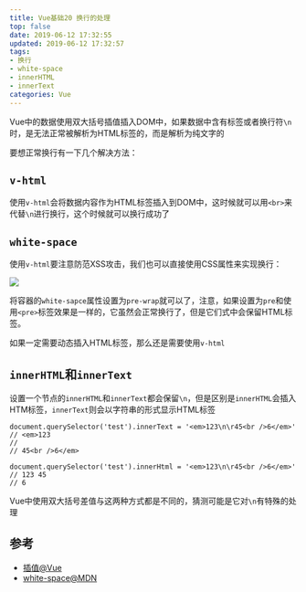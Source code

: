 ```yaml
---
title: Vue基础20 换行的处理
top: false
date: 2019-06-12 17:32:55
updated: 2019-06-12 17:32:57
tags:
- 换行
- white-space
- innerHTML
- innerText
categories: Vue
---
```


Vue中的数据使用双大括号插值插入DOM中，如果数据中含有标签或者换行符`\n`时，是无法正常被解析为HTML标签的，而是解析为纯文字的

要想正常换行有一下几个解决方法：

<!-- more -->

## `v-html`

使用`v-html`会将数据内容作为HTML标签插入到DOM中，这时候就可以用`<br>`来代替`\n`进行换行，这个时候就可以换行成功了

## `white-space`

使用`v-html`要注意防范XSS攻击，我们也可以直接使用CSS属性来实现换行：

![](http://image.oldzhou.cn/FnnJv1CghuIFf3llLUUl4nCx-veg)

将容器的`white-sapce`属性设置为`pre-wrap`就可以了，注意，如果设置为`pre`和使用`<pre>`标签效果是一样的，它虽然会正常换行了，但是它们式中会保留HTML标签。

如果一定需要动态插入HTML标签，那么还是需要使用`v-html`


## `innerHTML`和`innerText`

设置一个节点的`innerHTML`和`innerText`都会保留`\n`，但是区别是`innerHTML`会插入HTM标签，`innerText`则会以字符串的形式显示HTML标签

```JS
document.querySelector('test').innerText = '<em>123\n\r45<br />6</em>'
// <em>123
//
// 45<br />6</em>

document.querySelector('test').innerHtml = '<em>123\n\r45<br />6</em>'
// 123 45
// 6
```

Vue中使用双大括号差值与这两种方式都是不同的，猜测可能是它对`\n`有特殊的处理

## 参考
- [插值@Vue](https://cn.vuejs.org/v2/guide/syntax.html#%E6%8F%92%E5%80%BC)
- [white-space@MDN](https://developer.mozilla.org/zh-CN/docs/Web/CSS/white-space)
